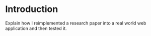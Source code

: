 # Introduction

<!-- ## Background -->

Explain how I reimplemented a research paper into a real world web application and then tested it.  

<!-- 
To include a reference, add the citation key shown in the references.bib file. 
[@Cousteau1963].
-->

<!-- 
This is a brief outline of what went into each chapter. **Chapter 1** gives a background on duis tempus justo quis arcu consectetur sollicitudin.  **Chapter 2** discusses morbi sollicitudin gravida tellus in maximus.  **Chapter 3** discusses vestibulum eleifend turpis id turpis sollicitudin aliquet.  **Chapter 4** shows how phasellus gravida non ex id aliquet. Proin faucibus nibh sit amet augue blandit varius. -->